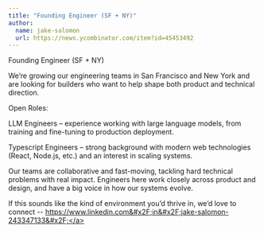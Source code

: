 ```yaml
---
title: "Founding Engineer (SF + NY)"
author:
  name: jake-salomon
  url: https://news.ycombinator.com/item?id=45453492
---
```

Founding Engineer (SF + NY)

We’re growing our engineering teams in San Francisco and New York and are looking for builders who want to help shape both product and technical direction.

Open Roles:

LLM Engineers – experience working with large language models, from training and fine-tuning to production deployment.

Typescript Engineers – strong background with modern web technologies (React, Node.js, etc.) and an interest in scaling systems.

Our teams are collaborative and fast-moving, tackling hard technical problems with real impact. Engineers here work closely across product and design, and have a big voice in how our systems evolve.

If this sounds like the kind of environment you’d thrive in, we’d love to connect -- <a href="https:&#x2F;&#x2F;www.linkedin.com&#x2F;in&#x2F;jake-salomon-243347133&#x2F;" rel="nofollow">https:&#x2F;&#x2F;www.linkedin.com&#x2F;in&#x2F;jake-salomon-243347133&#x2F;</a>
<JobApplication />
